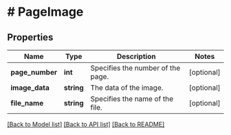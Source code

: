 # # PageImage

## Properties

Name | Type | Description | Notes
------------ | ------------- | ------------- | -------------
**page_number** | **int** | Specifies the number of the page. | [optional] 
**image_data** | **string** | The data of the image. | [optional] 
**file_name** | **string** | Specifies the name of the file. | [optional] 

[[Back to Model list]](../../README.md#documentation-for-models) [[Back to API list]](../../README.md#documentation-for-api-endpoints) [[Back to README]](../../README.md)



